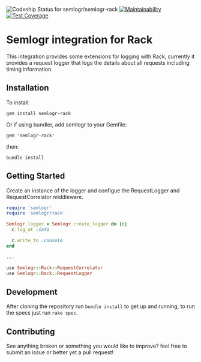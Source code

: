 ![Codeship Status for semlogr/semlogr-rack](https://codeship.com/projects/dbabb960-15e2-0136-f3e7-6691f5d61ed9/status?branch=master)
[![Maintainability](https://api.codeclimate.com/v1/badges/40c3300a696a9c2ea04c/maintainability)](https://codeclimate.com/github/semlogr/semlogr-rack/maintainability)
[![Test Coverage](https://api.codeclimate.com/v1/badges/40c3300a696a9c2ea04c/test_coverage)](https://codeclimate.com/github/semlogr/semlogr-rack/test_coverage)

# Semlogr integration for Rack

This integration provides some extensions for logging with Rack, currently it provides a request logger
that logs the details about all requests including timing information.

## Installation

To install:

    gem install semlogr-rack

Or if using bundler, add semlogr to your Gemfile:

    gem 'semlogr-rack'

then:

    bundle install

## Getting Started

Create an instance of the logger and configue the RequestLogger and RequestCorrelator middleware.

```ruby
require 'semlogr'
require 'semlogr/rack'

Semlogr.logger = Semlogr.create_logger do |c|
  c.log_at :info

  c.write_to :console
end

...

use Semlogr::Rack::RequestCorrelator
use Semlogr::Rack::RequestLogger
```

## Development

After cloning the repository run `bundle install` to get up and running, to run the specs just run `rake spec`.

## Contributing

See anything broken or something you would like to improve? feel free to submit an issue or better yet a pull request!

